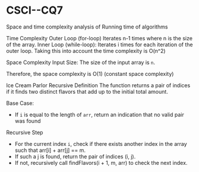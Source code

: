 # CSCI--CQ7

Space and time complexity analysis of Running time of algorithms

Time Complexity
Outer Loop (for-loop) Iterates n-1 times where n is the size of the array.
Inner Loop (while-loop): Iterates i times for each iteration of the outer loop.
Taking this into account the time complexity is O(n^2)

Space Complexity
Input Size: The size of the input array is `n`.

Therefore, the space complexity is O(1) (constant space complexity)


Ice Cream Parlor Recursive Definition
The function returns a pair of indices if it finds two distinct flavors that add up to the initial total amount.

Base Case:
   - If `i` is equal to the length of `arr`, return an indication that no valid pair was found

Recursive Step
   - For the current index `i`, check if there exists another index in the array such that arr[i] + arr[j] == m.
   - If such a j is found, return the pair of indices (i, j).
   - If not, recursively call findFlavors(i + 1, m, arr) to check the next index.

